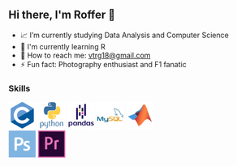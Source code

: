 ## Hi there, I'm Roffer 👋 

<!--
**RofferTorres/RofferTorres** is a ✨ _special_ ✨ repository because its `README.md` (this file) appears on your GitHub profile.

Here are some ideas to get you started:
-->
- 📈 I’m currently studying Data Analysis and Computer Science
- 🌱 I'm currently learning R
- 📧 How to reach me: vtrg18@gmail.com
- ⚡ Fun fact: Photography enthusiast and F1 fanatic
### Skills
[<img alt="C" width="54px" src="https://raw.githubusercontent.com/devicons/devicon/master/icons/c/c-original.svg"/>](https://learn.microsoft.com/en-us/cpp/c-language/?view=msvc-170)  [<img alt="Python" width="54px" src="https://raw.githubusercontent.com/devicons/devicon/master/icons/python/python-original-wordmark.svg"/>](https://www.python.org/)      [<img alt="Pandas" width="54px" src="https://raw.githubusercontent.com/devicons/devicon/master/icons/pandas/pandas-original-wordmark.svg"/>](https://pandas.pydata.org/)  [<img alt="Mysql" width="54px" src="https://raw.githubusercontent.com/devicons/devicon/master/icons/mysql/mysql-original-wordmark.svg"/>](https://www.mysql.com/it/)  [<img alt="Matlab" width="54px" src="https://raw.githubusercontent.com/devicons/devicon/master/icons/matlab/matlab-original.svg"/>](https://it.mathworks.com/products/matlab.html)  
[<img alt="Photoshop" width="54px" src="https://raw.githubusercontent.com/devicons/devicon/master/icons/photoshop/photoshop-plain.svg"/>](https://www.adobe.com/it/products/photoshop/landpb.html?gclid=Cj0KCQiA4aacBhCUARIsAI55maFI5TRpLjOl65AhyjyMhA5RcxSFuHBnzTm-hln8ZfB96F2KTpGIVd8aAng9EALw_wcB&mv=search&mv=search&sdid=LZ32SYVR&ef_id=Cj0KCQiA4aacBhCUARIsAI55maFI5TRpLjOl65AhyjyMhA5RcxSFuHBnzTm-hln8ZfB96F2KTpGIVd8aAng9EALw_wcB:G:s&s_kwcid=AL!3085!3!340641313435!e!!g!!photoshop!1457478956!59242745680)  [<img alt="PremierePro" width="54px" src="https://raw.githubusercontent.com/devicons/devicon/master/icons/premierepro/premierepro-original.svg"/>](https://www.adobe.com/it/products/premiere.html?gclid=Cj0KCQiA4aacBhCUARIsAI55maFuEtcdWhVOgFhoXj5K1x0wL-Fbyzo1O5iMwNu76FWj65IM3rhL0B0aAm3tEALw_wcB&mv=search&mv=search&sdid=LQLZT7BT&ef_id=Cj0KCQiA4aacBhCUARIsAI55maFuEtcdWhVOgFhoXj5K1x0wL-Fbyzo1O5iMwNu76FWj65IM3rhL0B0aAm3tEALw_wcB:G:s&s_kwcid=AL!3085!3!340617944760!e!!g!!premiere%20pro!1457479160!59242756000)  


